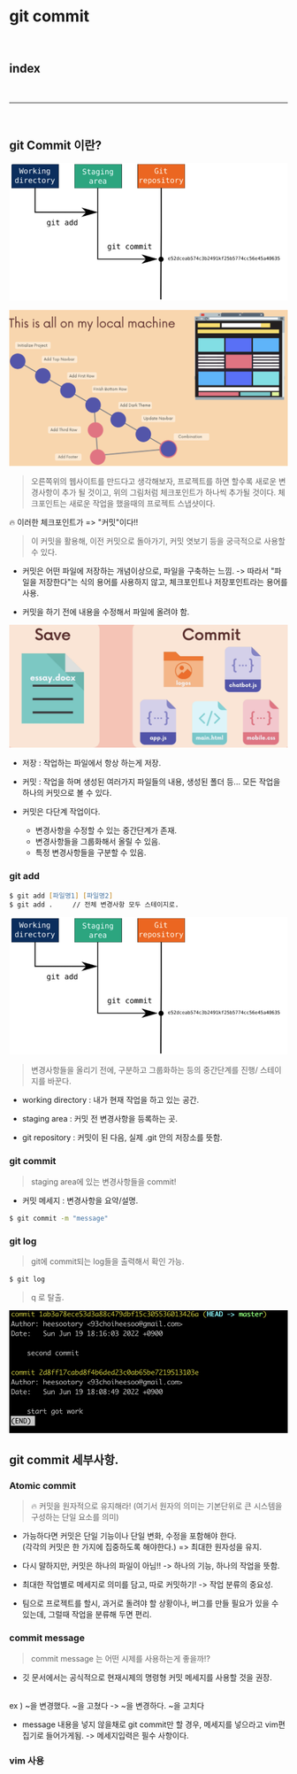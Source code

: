 # git commit 

<br>

## index

<br>

---

<br>


## git Commit 이란?

![git](/Image/git&github/3.png)

![git](/Image/git&github/4.png)

> 오른쪽위의 웹사이트를 만드다고 생각해보자, 프로젝트를 하면 할수록 새로운 변경사항이 추가 될 것이고, 위의 그림처럼 체크포인트가 하나씩 추가될 것이다. 체크포인트는 새로운 작업을 했을때의 프로젝트 스냅샷이다.

🔥 이러한 체크포인트가 => "커밋"이다!!

> 이 커밋을 활용해, 이전 커밋으로 돌아가기, 커밋 엿보기 등을 궁극적으로 사용할 수 있다.

* 커밋은 어떤 파일에 저장하는 개념이상으로, 파일을 구축하는 느낌. -> 따라서 "파일을 저장한다"는 식의 용어를 사용하지 않고, 체크포인트나 저장포인트라는 용어를 사용. 

* 커밋을 하기 전에 내용을 수정해서 파일에 올려야 함.

![git](/Image/git&github/5.png)

* 저장 : 작업하는 파일에서 항상 하는게 저장.

* 커밋 : 작업을 하며 생성된 여러가지 파일들의 내용, 생성된 폴더 등... 모든 작업을 하나의 커밋으로 볼 수 있다.

* 커밋은 다단계 작업이다. 
    - 변경사항을 수정할 수 있는 중간단계가 존재.
    - 변경사항들을 그룹화해서 올릴 수 있음.
    - 특정 변경사항들을 구분할 수 있음.

### git add

```zsh
$ git add [파일명1] [파일명2]
$ git add .     // 전체 변경사항 모두 스테이지로.
```

![git](/Image/git&github/3.png)

> 변경사항들을 올리기 전에, 구분하고 그룹화하는 등의 중간단계를 진행/ 스테이지를 바꾼다.

* working directory : 내가 현재 작업을 하고 있는 공간.

* staging area : 커밋 전 변경사항을 등록하는 곳.

* git repository : 커밋이 된 다음, 실제 .git 안의 저장소를 뜻함.

### git commit

> staging area에 있는 변경사항들을 commit!

* 커밋 메세지 : 변경사항을 요약/설명.

```zsh
$ git commit -m "message"
```

### git log

> git에 commit되는 log들을 출력해서 확인 가능.

```zsh
$ git log
```

> q 로 탈출.

![git](/Image/git&github/6.png)



## git commit 세부사항.


### Atomic commit 

> 🔥 커밋을 원자적으로 유지해라! (여기서 원자의 의미는 기본단위로 큰 시스템을 구성하는 단일 요소를 의미)

* 가능하다면 커밋은 단일 기능이나 단일 변화, 수정을 포함해야 한다. <br>
    (각각의 커밋은 한 가지에 집중하도록 해야한다.) => 최대한 원자성을 유지. <br>
* 다시 말하지만, 커밋은 하나의 파일이 아님!! -> 하나의 기능, 하나의 작업을 뜻함.

* 최대한 작업별로 메세지로 의미를 담고, 따로 커밋하기! -> 작업 분류의 중요성.

* 팀으로 프로젝트를 할시, 과거로 돌려야 할 상황이나, 버그를 만들 필요가 있을 수 있는데, 그럴때 작업을 분류해 두면 편리.



### commit message

> commit message 는 어떤 시제를 사용하는게 좋을까!?

* 깃 문서에서는 공식적으로 현재시제의 명령형 커밋 메세지를 사용할 것을 권장.
<br>
ex ) ~을 변경했다. ~을 고쳤다 -> ~을 변경하다. ~을 고치다

* message 내용을 넣지 않을채로 git commit만 할 경우, 메세지를 넣으라고 vim편집기로 들어가게됨. -> 메세지입력은 필수 사항이다.


### vim 사용


































